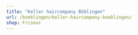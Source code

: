 ```yaml
---
title: "Keller haircompany Böblingen"
url: /boeblingen/keller-haircompany-boeblingen/
shop: Friseur
---
```

